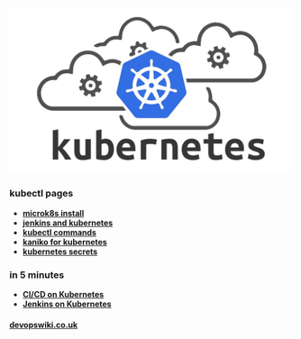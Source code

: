 
![logo](/media/kubernetes-cloud-square.jpeg "kubernetes clusters, kubectl, pods and container orchestration.")

### kubectl pages

- **[microk8s install](/kubernetes/microk8s-install)**
- **[jenkins and kubernetes](/kubernetes/kubernetes-slaves)**
- **[kubectl commands](/kubectl/kubectl-commands)**
- **[kaniko for kubernetes](/kubernetes/kaniko)**
- **[kubernetes secrets](/kubernetes/kubernetes-secrets)**

### in 5 minutes

- **[CI/CD on Kubernetes](https://github.com/devops4me/kubernetes-pipeline)**
- **[Jenkins on Kubernetes](https://github.com/devops4me/docker-jenkins)**

#### [devopswiki.co.uk](/)
